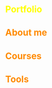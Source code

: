 # <span style="color:yellow">Portfolio</span>

# <span style="color:darkorange">About me</span>

 

# <span style="color:darkorange">Courses</span>

# <span style="color:darkorange">Tools</span>